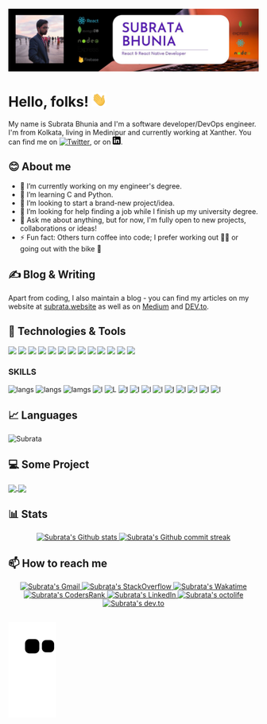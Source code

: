 <!-- More info, tips and tricks for making GitHub Profile README can be found in my article at https://towardsdatascience.com/build-a-stunning-readme-for-your-github-profile-9b80434fe5d7 -->

[![Header](https://raw.githubusercontent.com/subrata-bhunia/subrata-bhunia/master/readme_header1.png "Header")](https://mr-subrata.web.app/)

# Hello, folks! <img src="https://raw.githubusercontent.com/subrata-bhunia/subrata-bhunia/master/wave.gif" width="30px">

My name is Subrata Bhunia and I'm a software developer/DevOps engineer. I'm from Kolkata, living in Medinipur and currently working at Xanther. You can find me on [![Twitter][1.2]][1],  or on [![LinkedIn][3.2]][3].

## **😊 About me**

- 🔭 I’m currently working on my engineer's degree.
- 🌱 I’m learning C and Python.
- 👯 I’m looking to start a brand-new project/idea.
- 🤔 I’m looking for help finding a job while I finish up my university degree.
- 💬 Ask me about anything, but for now, I'm fully open to new projects, collaborations or ideas!
- ⚡ Fun fact: Others turn coffee into code; I prefer working out 🏋🏽 or going out with the bike 🚴


## &#x270d; **Blog & Writing**

Apart from coding, I also maintain a blog - you can find my articles on my website at [subrata.website](https://subrata.website/) as well as on [Medium](https://medium.com/@martin.heinz) and [DEV.to](https://dev.to/martinheinz).

## 🔧 Technologies & Tools

![](https://img.shields.io/badge/OS-Linux-informational?style=flat&logo=linux&logoColor=white&color=2bbc8a)
![](https://img.shields.io/badge/Editor-IntelliJ_IDEA-informational?style=flat&logo=intellij-idea&logoColor=white&color=2bbc8a)
![](https://img.shields.io/badge/Code-Python-informational?style=flat&logo=python&logoColor=white&color=2bbc8a)
![](https://img.shields.io/badge/Code-JavaScript-informational?style=flat&logo=javascript&logoColor=white&color=2bbc8a)
![](https://img.shields.io/badge/Code-Golang-informational?style=flat&logo=go&logoColor=white&color=2bbc8a)
![](https://img.shields.io/badge/Code-Make-informational?style=flat&logo=cmake&logoColor=white&color=2bbc8a)
![](https://img.shields.io/badge/Code-Vue-informational?style=flat&logo=vue.js&logoColor=white&color=2bbc8a)
![](https://img.shields.io/badge/Shell-Bash-informational?style=flat&logo=gnu-bash&logoColor=white&color=2bbc8a)
![](https://img.shields.io/badge/Tools-PostgreSQL-informational?style=flat&logo=postgresql&logoColor=white&color=2bbc8a)
![](https://img.shields.io/badge/Tools-Docker-informational?style=flat&logo=docker&logoColor=white&color=2bbc8a)
![](https://img.shields.io/badge/Tools-Kubernetes-informational?style=flat&logo=kubernetes&logoColor=white&color=2bbc8a)
![](https://img.shields.io/badge/Tools-Red_Hat_OpenShift-informational?style=flat&logo=red-hat-open-shift&logoColor=white&color=2bbc8a)
![](https://img.shields.io/badge/Cloud-Digital_Ocean-informational?style=flat&logo=digitalocean&logoColor=white&color=2bbc8a)

### SKILLS 
![langs](https://img.shields.io/badge/Python-FFD43B?style=for-the-badge&logo=python&logoColor=darkgreen)
![langs](https://img.shields.io/badge/CSS3-1572B6?style=for-the-badge&logo=css3&logoColor=white)
![lamgs](https://img.shields.io/badge/JavaScript-F7DF1E?style=for-the-badge&logo=javascript&logoColor=black)
![l](https://img.shields.io/badge/HTML5-E34F26?style=for-the-badge&logo=html5&logoColor=white) 
![L](https://img.shields.io/badge/Node.js-43853D?style=for-the-badge&logo=node-dot-js&logoColor=white)
![l](https://img.shields.io/badge/C%2B%2B-00599C?style=for-the-badge&logo=c%2B%2B&logoColor=white)
![l](https://img.shields.io/badge/Java-ED8B00?style=for-the-badge&logo=java&logoColor=white)
![l](https://img.shields.io/badge/TensorFlow-FF6F00?style=for-the-badge&logo=TensorFlow&logoColor=white)
![l](https://img.shields.io/badge/MySQL-00000F?style=for-the-badge&logo=mysql&logoColor=white)
![l](https://img.shields.io/badge/Angular-DD0031?style=for-the-badge&logo=angular&logoColor=white)
![l](https://img.shields.io/badge/React-20232A?style=for-the-badge&logo=react&logoColor=61DAFB)
![l](https://img.shields.io/badge/Django-092E20?style=for-the-badge&logo=django&logoColor=green)
![l](https://img.shields.io/badge/firebase-ffca28?style=for-the-badge&logo=firebase&logoColor=black)
![l](https://img.shields.io/badge/Kali_Linux-557C94?style=for-the-badge&logo=kali-linux&logoColor=white)


##  &#x1f4c8; **Languages**

<img  src="https://github-readme-stats.vercel.app/api/top-langs?username=bika24&show_icons=true&locale=en&layout=compact&theme=radical" alt="Subrata" />
 
 ## **💻 Some Project**
 
<div>
  <a href="https://github.com/subrata-bhunia/python-project-blueprint">
  <img align="center" width="49%" src="https://github-readme-stats.vercel.app/api/pin/?username=subrata-bhunia&repo=react-native-dark-mode&title_color=ffffff&text_color=c9cacc&icon_color=2bbc8a&bg_color=1d1f21" />
</a>
<a href="https://github.com/subrata-bhunia/go-project-blueprint">
  <img align="center" width="49%" src="https://github-readme-stats.vercel.app/api/pin/?username=subrata-bhunia&repo=online-currier-system-app&title_color=ffffff&text_color=c9cacc&icon_color=2bbc8a&bg_color=1d1f21" />
</a>
</div>
<!-- links to social media icons -->

<!-- Status -->

## **📊 Stats**

<div align="center" style="text-align:center">
    <a href="#">
        <img width="49%" src="https://github-readme-stats.vercel.app/api?username=bika24&show_icons=true&theme=monokai&count_private=true"
            alt="Subrata's Github stats">
    </a>
    <a href="#">
        <img width="49%" src="https://github-readme-streak-stats.herokuapp.com/?user=bika24&theme=monokai"
            alt="Subrata's Github commit streak">
    </a>
<!--     <a href="https://wakatime.com/@subrata_bhunia/">
        <img width="70%" src="https://github-readme-stats.vercel.app/api/wakatime?username=subrata_bhunia&hide_progress=false&layout=compact&custom_title=Wakatime%20last%20year%20Stats"
            alt="Subrata's wakatime last year stats">
    </a> -->
</div>

<!-- How to reach me -->


## **📫 How to reach me**


<div align="center" style="text-align:center">
    <a href="mailto:contact.sbhunia@gmail">
        <img src="https://img.shields.io/badge/-Gmail-EA4335?style=for-the-badge&logo=Gmail&logoColor=white"
            alt="Subrata's Gmail">
    </a>
    <a href="#">
        <img src="https://img.shields.io/badge/-SO-F58025?style=for-the-badge&logo=StackOverflow&logoColor=white"
            alt="Subrata's StackOverflow">
    </a>
    <a href="#">
        <img src="https://img.shields.io/badge/-WakaTime-c14430?style=for-the-badge&logo=Wakatime&logoColor=white@Josee9988&color=green"
            alt="Subrata's Wakatime">
    </a>
    <a href="#">
        <img src="https://img.shields.io/badge/CodersRank-67A4AC?style=for-the-badge&logo=codersrank&logoColor=white"
            alt="Subrata's CodersRank">
    </a>
    <a href="#">
        <img src="https://img.shields.io/badge/LinkedIn-0A66C2?style=for-the-badge&logo=linkedin&logoColor=white"
            alt="Subrata's LinkedIn">
    </a>
    <a href="#">
        <img src="https://img.shields.io/badge/OctoLife-333?style=for-the-badge&logo=github&logoColor=white"
            alt="Subrata's octolife">
    </a>
    <a href="#">
        <img src="https://img.shields.io/badge/Dev.to-0A0A0A?style=for-the-badge&logo=dev.to&logoColor=white"
            alt="Subrata's dev.to">
    </a>
</div>

<!-- icons with padding -->

[1.1]: http://i.imgur.com/tXSoThF.png (twitter icon with padding)
[2.1]: http://i.imgur.com/0o48UoR.png (github icon with padding)

<!-- icons without padding -->

[1.2]: http://i.imgur.com/wWzX9uB.png (twitter icon without padding)
[2.2]: http://i.imgur.com/9I6NRUm.png (github icon without padding)
[3.2]: https://raw.githubusercontent.com/subrata-bhunia/subrata-bhunia/master/linkedin-3-16.png (LinkedIn icon without padding)


<!-- links to your social media accounts -->

[1]: https://twitter.com/contact_subrata
[2]: https://github.com/subrata-bhunia
[3]: https://www.linkedin.com/in/contact-subrata/

##

![Snake animation](https://github.com/rafaballerini/rafaballerini/blob/output/github-contribution-grid-snake.svg)
<!-- Resources -->
<!-- Icons: https://simpleicons.org/ -->
<!-- GitHub Stats: https://github.com/anuraghazra/github-readme-stats -->
<!-- Emojis: https://emojipedia.org/emoji/ -->
<!-- HTML Emojis: https://www.fileformat.info/index.htm -->
<!-- Shields: https://shields.io/ -->
<!-- Awesome GitHub Profile README: https://github.com/abhisheknaiidu/awesome-github-profile-readme -->
